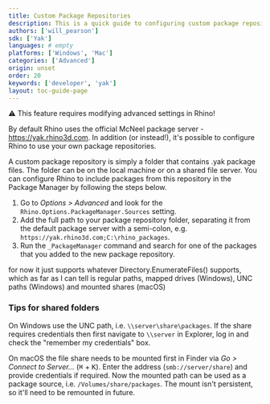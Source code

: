 ```yaml
---
title: Custom Package Repositories
description: This is a quick guide to configuring custom package repositories in Rhino.
authors: ['will_pearson']
sdk: ['Yak']
languages: # empty
platforms: ['Windows', 'Mac']
categories: ['Advanced']
origin: unset
order: 20
keywords: ['developer', 'yak']
layout: toc-guide-page
---
```


<div class="alert alert-warning" role="alert">
⚠️ This feature requires modifying advanced settings in Rhino!
</div>

By default Rhino uses the official McNeel package server - https://yak.rhino3d.com. In addition (or instead!), it's possible to configure Rhino to use your own package repositories.

A custom package repository is simply a folder that contains .yak package files. The folder can be on the local machine or on a shared file server. You can configure Rhino to include packages from this repository in the Package Manager by following the steps below.


1. Go to _Options > Advanced_ and look for the `Rhino.Options.PackageManager.Sources` setting.
1. Add the full path to your package repository folder, separating it from the default package server with a semi-colon, e.g. `https://yak.rhino3d.com;C:\rhino_packages`.
1. Run the `_PackageManager` command and search for one of the packages that you added to the new package repository.

for now it just supports whatever Directory.EnumerateFiles() supports, which as far as I can tell is regular paths, mapped drives (Windows), UNC paths (Windows) and mounted shares (macOS)

### Tips for shared folders

On Windows use the UNC path, i.e. `\\server\share\packages`. If the share requires credentials then first navigate to `\\server` in Explorer, log in and check the "remember my credentials" box.

On macOS the file share needs to be mounted first in Finder via _Go > Connect to Server..._ (<kbd>⌘</kbd> + <kbd>K</kbd>). Enter the address (`smb://server/share`) and provide credentials if required. Now the mounted path can be used as a package source, i.e. `/Volumes/share/packages`. The mount isn't persistent, so it'll need to be remounted in future.